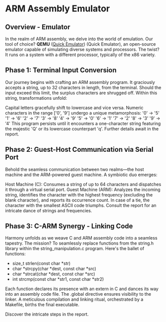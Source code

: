 # ARM Assembly Emulator
## Overview - Emulator
In the realm of ARM assembly, we delve into the world of emulation. Our tool of choice? **QEMU** ([Quick Emulator](http://wiki.qemu.org/Main_Page)) (Quick Emulator), an open-source emulator capable of simulating diverse systems and processors. The twist? It runs on a system with a different processor, typically of the x86 variety.

## Phase 1: Terminal Input Conversion
Our journey begins with crafting an ARM assembly program. It graciously accepts a string, up to 32 characters in length, from the terminal. Should the input exceed this limit, the surplus characters are shrugged off. Within this string, transformations unfold:

Capital letters gracefully shift to lowercase and vice versa.
Numeric characters in the range ['0', '9'] undergo a unique metamorphosis:
'0' → '5'
'1' → '6'
'2' → '7'
'3' → '8'
'4' → '9'
'5' → '0'
'6' → '1'
'7' → '2'
'8' → '3'
'9' → '4'
This program persists until it encounters a one-character string featuring the majestic 'Q' or its lowercase counterpart 'q'.
Further details await in the report.

## Phase 2: Guest-Host Communication via Serial Port
Behold the seamless communication between two realms—the host machine and the ARM-powered guest machine. A symbiotic duo emerges:

Host Machine (C): Consumes a string of up to 64 characters and dispatches it through a virtual serial port.
Guest Machine (ARM): Analyzes the incoming string, identifies the character with the highest frequency (excluding the blank character), and reports its occurrence count. In case of a tie, the character with the smallest ASCII code triumphs.
Consult the report for an intricate dance of strings and frequencies.

## Phase 3: C-ARM Synergy - Linking Code
Harmony unfolds as we weave C and ARM assembly code into a seamless tapestry. The mission? To seamlessly replace functions from the string.h library within the string_manipulation.c program. Here's the ballet of functions:

- size_t strlen(const char *str)
- char *strcpy(char *dest, const char *src)
- char *strcat(char *dest, const char *src)
- int strcmp(const char *str1, const char *str2)
  
Each function declares its presence with an extern in C and dances its way into an assembly code file. The .global directive ensures visibility to the linker. A meticulous compilation and linking ritual, orchestrated by a Makefile, births the final executable.

Discover the intricate steps in the report.
